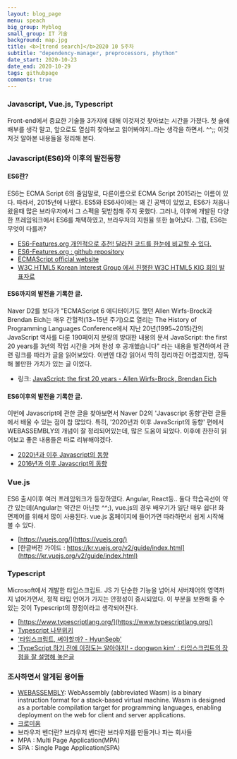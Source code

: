 ```yaml
---
layout: blog_page
menu: speach
big_group: Myblog
small_group: IT 기술
background: map.jpg
title: <b>[trend search]</b>2020 10 5주차
subtitle: "dependency-manager, preprocessors, phython"
date_start: 2020-10-23
date_end: 2020-10-29
tags: githubpage
comments: true
---
```


### Javascript, Vue.js, Typescript 
Front-end에서 중요한 기술들 3가지에 대해 이것저것 찾아보는 시간을 가졌다.
첫 술에 배부를 생각 말고, 앞으로도 열심히 찾아보고 읽어봐야지..라는 생각을 하면서. ^^;;
이것저것 알아본 내용들을 정리해 본다.


### Javascript(ES6)와 이후의 발전동향

#### ES6란?
ES6는 ECMA Script 6의 줄임말로, 다른이름으로 ECMA Script 2015라는 이름이 있다. 따라서, 2015년에 나왔다.
ES5와 ES6사이에는 꽤 긴 공백이 있었고, ES6가 처음나왔을때 많은 브라우저에서 그 스펙을 뒷받침해 주지 못했다.
그러나, 이후에 개발된 다양한 프레임워크에서 ES6를 채택하였고, 브라우저의 지원율 또한 늘어났다.
그럼, ES6는 무엇이 다를까? 
- [ES6-Features.org 개인적으로 추천! 달라진 코드를 한눈에 비교할 수 있다.](http://es6-features.org/#Constants)
- [ES6-Features.org : github repository](https://github.com/lukehoban/es6features)
- [ECMAScript official website](http://www.ecma-international.org/ecma-262/6.0/)
- [W3C HTML5 Korean Interest Group 에서 진행한 W3C HTML5 KIG 회의 발표자료](https://www.slideshare.net/mixed/ecmascript2015)


#### ES6까지의 발전을 기록한 글.
Naver D2를 보다가 "ECMAScript 6 에디터이기도 했던 Allen Wirfs-Brock과 Brendan Eich는 매우 간헐적(13~15년 주기)으로 열리는 The History of Programming Languages Conference에서 지난 20년(1995~2015)간의 JavaScript 역사를 다룬 190페이지 분량의 방대한 내용의 문서 JavaScript: the first 20 years를 3년의 작업 시간을 거쳐 완성 후 공개했습니다" 라는 내용을 발견하여서 관련 링크를 따라가 글을 읽어보았다. 이번엔 대강 읽어서 딱히 정리까진 어렵겠지만, 정독해 볼만한 가치가 있는 글 이었다.
- 링크: [JavaScript: the first 20 years - Allen Wirfs-Brock, Brendan Eich](https://dl.acm.org/doi/abs/10.1145/3386327)


#### ES6이후의 발전을 기록한 글.
이번에 Javascript에 관한 글을 찾아보면서 Naver D2의 'Javascript 동향'관련 글들에서 배울 수 있는 점이 참 많았다.
특히, '2020년과 이후 JavaScript의 동향' 편에서 WEBASSEMBLY의 개념이 잘 정리되어있는데, 많은 도움이 되었다. 이후에 찬찬히 읽어보고 좋은 내용들은 따로 리뷰해야겠다.
- [2020년과 이후 Javascript의 동향](https://d2.naver.com/helloworld/4268738)
- [2016년과 이후 Javascript의 동향](https://d2.naver.com/helloworld/3618177)


### Vue.js
ES6 출시이후 여러 프레임워크가 등장하였다. Angular, React등.. 둘다 학습곡선이 약간 있는데(Angular는 약간은 아닌듯 ^^;), vue.js의 경우 배우기가 일단 매우 쉽다! 화면제어를 위해서 많이 사용된다.
vue.js 홈페이지에 들어가면 따라하면서 쉽게 시작해 볼 수 있다.
- [https://vuejs.org/](https://vuejs.org/)
- [한글버전 가이드 : https://kr.vuejs.org/v2/guide/index.html](https://kr.vuejs.org/v2/guide/index.html)


### Typescript
Microsoft에서 개발한 타입스크립트. JS 가 단순한 기능을 넘어서 서버제어의 영역까지 넘어가면서, 정적 타입 언어가 가지는 안정성이 중시되었다. 이 부분을 보완해 줄 수 있는 것이 Typescript의 장점이라고 생각되어진다. 
- [https://www.typescriptlang.org/](https://www.typescriptlang.org/)
- [Typescript 나무위키](https://namu.wiki/w/TypeScript)
- ['타입스크립트, 써야할까? - HyunSeob'](https://hyunseob.github.io/2018/08/12/do-you-need-to-use-ts/)
- ['TypeScript 하기 전에 이정도는 알아야지! - dongwon kim' : 타입스크립트의 장점을 잘 설명해 놓은글](https://medium.com/@ehddnjs8989/typescript-%ED%95%98%EA%B8%B0-%EC%A0%84%EC%97%90-%EC%9D%B4%EC%A0%95%EB%8F%84%EB%8A%94-%EC%95%8C%EC%95%84%EC%95%BC%EC%A7%80-5179d8269193)


### 조사하면서 알게된 용어들
- [WEBASSEMBLY](https://webassembly.org/): WebAssembly (abbreviated Wasm) is a binary instruction format for a stack-based virtual machine. Wasm is designed as a portable compilation target for programming languages, enabling deployment on the web for client and server applications.
- [크로미움](https://ykarma1996.tistory.com/72)
- 브라우저 벤더란? 브라우저 벤더란 브라우저를 만들거나 파는 회사들
- MPA : Multi Page Application(MPA)
- SPA : Single Page Application(SPA)

